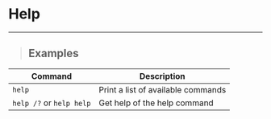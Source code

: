 # Help

---

> ## **Examples**

| **Command** | **Description** |
|-------------|-----------------|
| `help` | Print a list of available commands |
| `help /?` or `help help` | Get help of the help command |